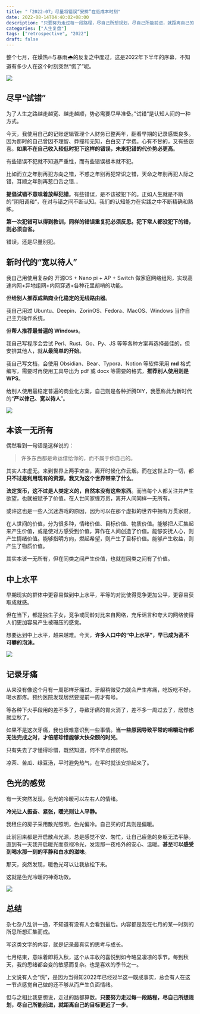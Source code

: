 ```yaml
---
title: "「2022-07」尽量将错误“安排”在低成本时刻"
date: 2022-08-14T04:40:02+08:00
description: "只要努力走过每一段路程，尽自己所想规划，尽自己所能前进，就距离自己的目标更近了一步。"
categories: ["人生复盘"]
tags: ["retrospective", "2022"]
draft: false
---
```


整个七月，在燥热🔥与暴雨🌧️的反复之中度过，这是2022年下半年的序幕，不知道有多少人在这个时刻突然“慌了”呢。

![](https://imagehost-cdn.frytea.com/images/2022/08/14/BAA0B914-4572-4BEA-858D-9AE4E6F1FBE3f85b64792587f8d0.jpg)

## 尽早“试错”
为了人生之路越走越宽、越走越顺，势必需要尽早准备。”试错“是认知人间的一种方式。

今天，我使用自己的记账逻辑管理个人财务已整两年，翻看早期的记录感慨良多。因为那时的自己曾因不理智、莽撞和无知，白白交了学费。心有不甘的，又有些窃喜。**如果不在自己收入较低时犯下这样的错误，未来犯错的代价势必更高**。

有些错误不犯就不知道严重性，而有些错误根本就不犯。

比如而立之年别再犯方向之错，不惑之年别再犯常识之错，天命之年别再犯人际之错，耳顺之年别再惹口舌之错…

**提倡试错不意味着放纵犯错**。有些错误，是不该被犯下的。正如人生就是不断的”阴阳调和“，在对与错之间不断认知。我们的认知能力在实践之中不断精确和熟练。

**第一次犯错可以得到教训，同样的错误重复犯必须反思。犯下常人都没犯下的错，则必须自省。**

错误，还是尽量别犯。

## 新时代的“宽以待人”

我自己用使用复杂的 开源OS + Nano pi + AP + Switch 做家庭网络组网，实现高速内网+异地组网+内网穿透+各种花里胡哨的功能。

但**给别人推荐成熟商业化稳定的无线路由器**。

我自己用过 Ubuntu、Deepin、ZorinOS、Fedora、MacOS、Windows 当作自己主力操作系统。

但**帮人推荐最普遍的 Windows**。

我自己写程序会尝试 Perl、Rust、Go、Py、JS 等等各种方案再选择最佳的，但安排其他人，就**从最简单的开始**。

我自己写文档，会使用 Obsidian、Bear、Typora、Notion 等软件采用 **md** 格式编写，需要时再使用工具导出为 pdf 或 docx 等需要的格式，**推荐别人使用则是 WPS**。

给别人使用最稳定普遍的商业化方案，自己则是各种折腾DIY，我愿称此为新时代的“**严以律己、宽以待人**”。

![](https://imagehost-cdn.frytea.com/images/2022/08/14/E428C8B3-9A61-43B7-B868-AC538920BC3A8cc0183b88da7734.jpg)

## 本该一无所有

偶然看到一句话是这样说的：

> 许多东西都是命运借给你的，而不属于你自己的。

其实人本虚无。来到世界上两手空空，离开时候化作云烟。而在这世上的一切，都**只不过是利用现有的资源，我又为这个世界带来了什么**。

**法定货币，这不过是人类定义的，自然本没有这些东西**。而当每个人都关注并产生欲望，也就被赋予了价值。在人世间家缠万贯，离开人间同样一无所有。

或许这也是一些人沉迷游戏的原因，因为可以在那个虚拟的世界中拥有万贯家财。

在人世间的价值，分为很多种，情绪价值、目标价值、物质价值。能够把人汇集起来产生价值，或是使对方感受到价值，算作在人间创造了价值。能够安抚人心，则产生情绪价值。能够指明方向，燃起希望，则产生了目标价值。能够产生收益，则产生了物质价值。

其实本该一无所有，但在同类之间产生价值，也就在同类之间有了价值。

## 中上水平

早期现实的群体中更容易做到中上水平，平等的对比使得竞争更加公平，更容易获取成就感。

但在当下，都是独生子女，竞争或同龄对比来自网络，充斥谣言和夸大的网络使得人们更加容易产生被碾压的感觉。

想要达到中上水平，越来越难。今天，**许多人口中的“中上水平”，早已成为高不可攀的泡沫。**

![](https://imagehost-cdn.frytea.com/images/2022/08/14/7B9002B2-A82F-4FCF-9AF4-64E0DADC5EC81d3cfdd3f87ee691.jpg)

## 记录牙痛

从来没有像这个月有一周那样牙痛过。牙龈稍微受力就会产生疼痛，吃饭吃不好，喝水都疼。预约医院发现居然要提前一周才有号。

等各种下火手段用的差不多了，导致牙痛的胃火消了，差不多一周过去了，居然也就立秋了。

如果不是这次牙痛，我也很难意识到一些事情。**当一些原因导致平常的咀嚼动作都无法完成之时，才倍感珍惜能够大快朵颐的时光**。

只有失去了才懂得珍惜，既然知道，何不早点预防呢。

凉茶、苦瓜、绿豆汤，平时避免热气，在平时就该安排起来了。

## 色光的感觉

有一天突然发现，色光的冷暖可以左右人的情绪。

**冷光让人振奋、紧张，暖光则让人平静。**

我租住的房子采用散光照明，色光偏冷。自己买的灯具则是偏暖。

此前回来都是开启散点光源，总是感觉不安、匆忙，让自己疲惫的身躯无法平静。直到有一天我开启暖光而忽视冷光，发现那一夜格外的安心、温暖。**甚至可以感受到喝水那一刻的平静和白水的滋味**。

那天，突然发现，暖色光可以让我放松下来。

这就是色光冷暖的神奇功效。

![](https://imagehost-cdn.frytea.com/images/2022/08/14/243A13E0-6340-4934-9740-0C4D90905F5C2663e9bbc1c6362b.jpg)

## 总结

杂七杂八乱讲一通，不知道有没有人会看到最后。内容都是我在七月的某一时刻的所思所想汇集而成。

写这类文字的内容，就是记录最真实的思考与成长。

七月结束，意味着即将入秋，这个从丰收的喜悦到如今略显凄凉的季节。每到秋天，我的思绪都会变的敏感而复杂。也是喜欢的季节之一。

上文说有人会“慌”，是因为当得知2022年已经过半这一既成事实，总会有人在这一节点感觉自己做的还不够从而产生负面情绪。

但与之相比我更想说，走过的路都算数。**只要努力走过每一段路程，尽自己所想规划，尽自己所能前进，就距离自己的目标更近了一步**。


